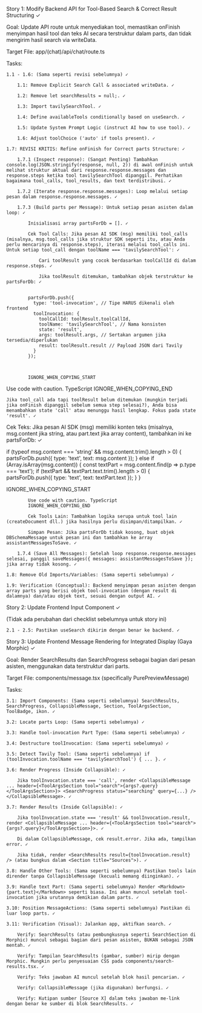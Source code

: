 Story 1: Modify Backend API for Tool-Based Search & Correct Result Structuring ✓

Goal: Update API route untuk menyediakan tool, memastikan onFinish menyimpan hasil tool dan teks AI secara terstruktur dalam parts, dan tidak mengirim hasil search via writeData.

Target File: app/(chat)/api/chat/route.ts

Tasks:

    1.1 - 1.6: (Sama seperti revisi sebelumnya) ✓

        1.1: Remove Explicit Search Call & associated writeData. ✓

        1.2: Remove let searchResults = null;. ✓

        1.3: Import tavilySearchTool. ✓

        1.4: Define availableTools conditionally based on useSearch. ✓

        1.5: Update System Prompt Logic (instruct AI how to use tool). ✓

        1.6: Adjust toolChoice ('auto' if tools present). ✓

    1.7: REVISI KRITIS: Refine onFinish for Correct parts Structure: ✓

        1.7.1 (Inspect response): (Sangat Penting) Tambahkan console.log(JSON.stringify(response, null, 2)) di awal onFinish untuk melihat struktur aktual dari response.response.messages dan response.steps ketika tool tavilySearchTool dipanggil. Perhatikan bagaimana tool_calls, tool_results, dan text terdistribusi. ✓

        1.7.2 (Iterate response.response.messages): Loop melalui setiap pesan dalam response.response.messages. ✓

        1.7.3 (Build parts per Message): Untuk setiap pesan asisten dalam loop: ✓

            Inisialisasi array partsForDb = []. ✓

            Cek Tool Calls: Jika pesan AI SDK (msg) memiliki tool_calls (misalnya, msg.tool_calls jika struktur SDK seperti itu, atau Anda perlu mencarinya di response.steps), iterasi melalui tool_calls ini. Untuk setiap tool_call dengan toolName === 'tavilySearchTool': ✓

                Cari toolResult yang cocok berdasarkan toolCallId di dalam response.steps. ✓

                Jika toolResult ditemukan, tambahkan objek terstruktur ke partsForDb: ✓


            partsForDb.push({
              type: 'tool-invocation', // Tipe HARUS dikenali oleh frontend
              toolInvocation: {
                toolCallId: toolResult.toolCallId,
                toolName: 'tavilySearchTool', // Nama konsisten
                state: 'result',
                args: toolResult.args, // Sertakan argumen jika tersedia/diperlukan
                result: toolResult.result // Payload JSON dari Tavily
              }
            });



            IGNORE_WHEN_COPYING_START

Use code with caution. TypeScript
IGNORE_WHEN_COPYING_END

    Jika tool_call ada tapi toolResult belum ditemukan (mungkin terjadi jika onFinish dipanggil sebelum semua step selesai?), Anda bisa menambahkan state 'call' atau menunggu hasil lengkap. Fokus pada state 'result'. ✓

Cek Teks: Jika pesan AI SDK (msg) memiliki konten teks (misalnya, msg.content jika string, atau part.text jika array content), tambahkan ini ke partsForDb: ✓


if (typeof msg.content === 'string' && msg.content.trim().length > 0) {
   partsForDb.push({ type: 'text', text: msg.content });
 } else if (Array.isArray(msg.content)) {
    const textPart = msg.content.find(p => p.type === 'text');
    if (textPart && textPart.text.trim().length > 0) {
        partsForDb.push({ type: 'text', text: textPart.text });
    }
 }



IGNORE_WHEN_COPYING_START

            Use code with caution. TypeScript
            IGNORE_WHEN_COPYING_END

            Cek Tools Lain: Tambahkan logika serupa untuk tool lain (createDocument dll.) jika hasilnya perlu disimpan/ditampilkan. ✓

            Simpan Pesan: Jika partsForDb tidak kosong, buat objek DBSchemaMessage untuk pesan ini dan tambahkan ke array assistantMessagesToSave. ✓

        1.7.4 (Save All Messages): Setelah loop response.response.messages selesai, panggil saveMessages({ messages: assistantMessagesToSave }); jika array tidak kosong. ✓

    1.8: Remove Old Imports/Variables: (Sama seperti sebelumnya) ✓

    1.9: Verification (Conceptual): Backend menyimpan pesan asisten dengan array parts yang berisi objek tool-invocation (dengan result di dalamnya) dan/atau objek text, sesuai dengan output AI. ✓

Story 2: Update Frontend Input Component ✓

(Tidak ada perubahan dari checklist sebelumnya untuk story ini)

    2.1 - 2.5: Pastikan useSearch dikirim dengan benar ke backend. ✓

Story 3: Update Frontend Message Rendering for Integrated Display (Gaya Morphic) ✓

Goal: Render SearchResults dan SearchProgress sebagai bagian dari pesan asisten, menggunakan data terstruktur dari parts.

Target File: components/message.tsx (specifically PurePreviewMessage)

Tasks:

    3.1: Import Components: (Sama seperti sebelumnya) SearchResults, SearchProgress, CollapsibleMessage, Section, ToolArgsSection, ToolBadge, ikon. ✓

    3.2: Locate parts Loop: (Sama seperti sebelumnya) ✓

    3.3: Handle tool-invocation Part Type: (Sama seperti sebelumnya) ✓

    3.4: Destructure toolInvocation: (Sama seperti sebelumnya) ✓

    3.5: Detect Tavily Tool: (Sama seperti sebelumnya) if (toolInvocation.toolName === 'tavilySearchTool') { ... }. ✓

    3.6: Render Progress (Inside Collapsible): ✓

        Jika toolInvocation.state === 'call', render <CollapsibleMessage ... header={<ToolArgsSection tool="search">{args?.query}</ToolArgsSection>}> <SearchProgress status="searching" query={...} /> </CollapsibleMessage>. ✓

    3.7: Render Results (Inside Collapsible): ✓

        Jika toolInvocation.state === 'result' && toolInvocation.result, render <CollapsibleMessage ... header={<ToolArgsSection tool="search">{args?.query}</ToolArgsSection>}>. ✓

        Di dalam CollapsibleMessage, cek result.error. Jika ada, tampilkan error. ✓

        Jika tidak, render <SearchResults result={toolInvocation.result} /> (atau bungkus dalam <Section title="Sources">). ✓

    3.8: Handle Other Tools: (Sama seperti sebelumnya) Pastikan tools lain dirender tanpa CollapsibleMessage (kecuali memang diinginkan). ✓

    3.9: Handle text Part: (Sama seperti sebelumnya) Render <Markdown>{part.text}</Markdown> seperti biasa. Ini akan muncul setelah tool-invocation jika urutannya demikian dalam parts. ✓

    3.10: Position MessageActions: (Sama seperti sebelumnya) Pastikan di luar loop parts. ✓

    3.11: Verification (Visual): Jalankan app, aktifkan search. ✓

        Verify: SearchResults (atau pembungkusnya seperti SearchSection di Morphic) muncul sebagai bagian dari pesan asisten, BUKAN sebagai JSON mentah. ✓

        Verify: Tampilan SearchResults (gambar, sumber) mirip dengan Morphic. Mungkin perlu penyesuaian CSS pada components/search-results.tsx. ✓

        Verify: Teks jawaban AI muncul setelah blok hasil pencarian. ✓

        Verify: CollapsibleMessage (jika digunakan) berfungsi. ✓

        Verify: Kutipan sumber [Source X] dalam teks jawaban me-link dengan benar ke sumber di blok SearchResults. ✓